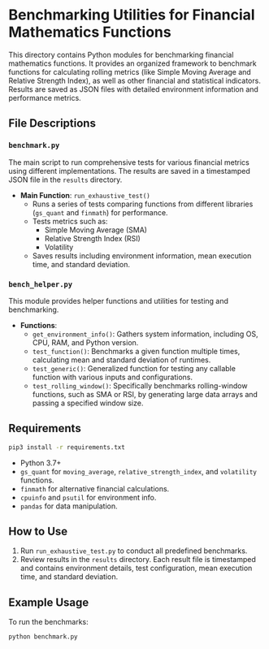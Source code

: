 # Benchmarking Utilities for Financial Mathematics Functions

This directory contains Python modules for benchmarking financial mathematics functions. It provides an organized framework to benchmark functions for calculating rolling metrics (like Simple Moving Average and Relative Strength Index), as well as other financial and statistical indicators. Results are saved as JSON files with detailed environment information and performance metrics.

## File Descriptions

### `benchmark.py`

The main script to run comprehensive tests for various financial metrics using different implementations. The results are saved in a timestamped JSON file in the `results` directory.

- **Main Function**: `run_exhaustive_test()`
  - Runs a series of tests comparing functions from different libraries (`gs_quant` and `finmath`) for performance.
  - Tests metrics such as:
    - Simple Moving Average (SMA)
    - Relative Strength Index (RSI)
    - Volatility
  - Saves results including environment information, mean execution time, and standard deviation.

### `bench_helper.py`

This module provides helper functions and utilities for testing and benchmarking.

- **Functions**:
  - `get_environment_info()`: Gathers system information, including OS, CPU, RAM, and Python version.
  - `test_function()`: Benchmarks a given function multiple times, calculating mean and standard deviation of runtimes.
  - `test_generic()`: Generalized function for testing any callable function with various inputs and configurations.
  - `test_rolling_window()`: Specifically benchmarks rolling-window functions, such as SMA or RSI, by generating large data arrays and passing a specified window size.

## Requirements

```bash
pip3 install -r requirements.txt
```

- Python 3.7+
- `gs_quant` for `moving_average`, `relative_strength_index`, and `volatility` functions.
- `finmath` for alternative financial calculations.
- `cpuinfo` and `psutil` for environment info.
- `pandas` for data manipulation.

## How to Use

1. Run `run_exhaustive_test.py` to conduct all predefined benchmarks.
2. Review results in the `results` directory. Each result file is timestamped and contains environment details, test configuration, mean execution time, and standard deviation.

## Example Usage

To run the benchmarks:

```bash
python benchmark.py
```
